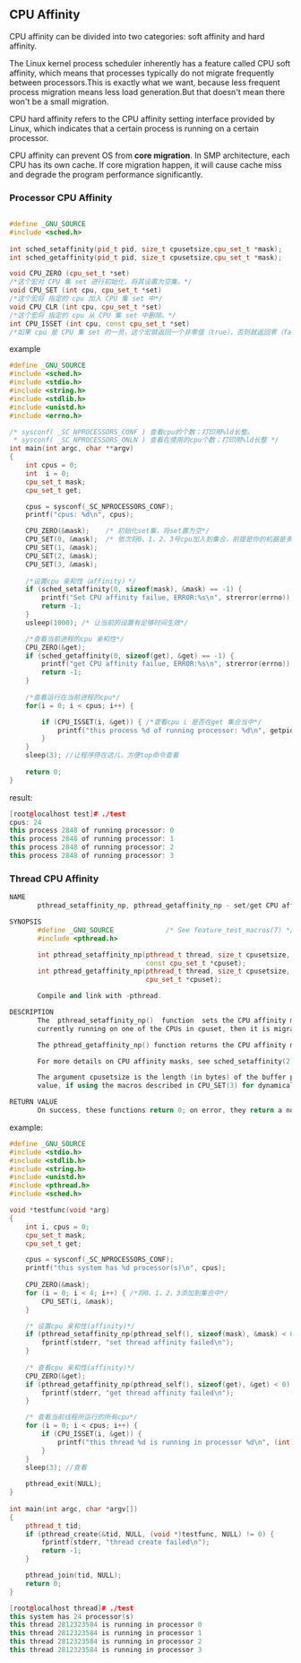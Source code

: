 ## CPU Affinity

CPU affinity can be divided into two categories: soft affinity and hard affinity.

The Linux kernel process scheduler inherently has a feature called CPU soft affinity, which means that processes typically do not migrate frequently between processors.This is exactly what we want, because less frequent process migration means less load generation.But that doesn't mean there won't be a small migration.

CPU hard affinity refers to the CPU affinity setting interface provided by Linux, which indicates that a certain process is running on a certain processor.

CPU affinity can prevent OS from **core migration**. In SMP architecture, each CPU has its own cache. If core migration happen, it will cause cache miss and degrade the program performance significantly.

### Processor CPU Affinity

```C++

#define _GNU_SOURCE             
#include <sched.h>
 
int sched_setaffinity(pid_t pid, size_t cpusetsize,cpu_set_t *mask);    //设定pid 绑定的cpu， 
int sched_getaffinity(pid_t pid, size_t cpusetsize,cpu_set_t *mask);    //查看pid 绑定的cpu。
```

```C++
void CPU_ZERO (cpu_set_t *set)
/*这个宏对 CPU 集 set 进行初始化，将其设置为空集。*/
void CPU_SET (int cpu, cpu_set_t *set)
/*这个宏将 指定的 cpu 加入 CPU 集 set 中*/
void CPU_CLR (int cpu, cpu_set_t *set)
/*这个宏将 指定的 cpu 从 CPU 集 set 中删除。*/
int CPU_ISSET (int cpu, const cpu_set_t *set)
/*如果 cpu 是 CPU 集 set 的一员，这个宏就返回一个非零值（true），否则就返回零（false）。*/
```

example

```C++
#define _GNU_SOURCE
#include <sched.h>
#include <stdio.h>
#include <string.h>
#include <stdlib.h>
#include <unistd.h>
#include <errno.h>

/* sysconf( _SC_NPROCESSORS_CONF ) 查看cpu的个数；打印用%ld长整。
 * sysconf( _SC_NPROCESSORS_ONLN ) 查看在使用的cpu个数；打印用%ld长整 */
int main(int argc, char **argv)
{
    int cpus = 0;
    int  i = 0;
    cpu_set_t mask;
    cpu_set_t get;

    cpus = sysconf(_SC_NPROCESSORS_CONF);
    printf("cpus: %d\n", cpus);

    CPU_ZERO(&mask);    /* 初始化set集，将set置为空*/
    CPU_SET(0, &mask);  /* 依次将0、1、2、3号cpu加入到集合，前提是你的机器是多核处理器*/
    CPU_SET(1, &mask);
    CPU_SET(2, &mask);
    CPU_SET(3, &mask);
    
    /*设置cpu 亲和性（affinity）*/
    if (sched_setaffinity(0, sizeof(mask), &mask) == -1) {
        printf("Set CPU affinity failue, ERROR:%s\n", strerror(errno));
        return -1; 
    }   
    usleep(1000); /* 让当前的设置有足够时间生效*/

    /*查看当前进程的cpu 亲和性*/
    CPU_ZERO(&get);
    if (sched_getaffinity(0, sizeof(get), &get) == -1) {
        printf("get CPU affinity failue, ERROR:%s\n", strerror(errno));
        return -1; 
    }   
    
    /*查看运行在当前进程的cpu*/
    for(i = 0; i < cpus; i++) {

        if (CPU_ISSET(i, &get)) { /*查看cpu i 是否在get 集合当中*/
            printf("this process %d of running processor: %d\n", getpid(), i); 
        }    
    }
    sleep(3); //让程序停在这儿，方便top命令查看
       
    return 0;
}
```

result:

```C++
[root@localhost test]# ./test    
cpus: 24
this process 2848 of running processor: 0
this process 2848 of running processor: 1
this process 2848 of running processor: 2
this process 2848 of running processor: 3
```

### Thread CPU Affinity

```C++
NAME
       pthread_setaffinity_np, pthread_getaffinity_np - set/get CPU affinity of a thread

SYNOPSIS
       #define _GNU_SOURCE             /* See feature_test_macros(7) */
       #include <pthread.h>

       int pthread_setaffinity_np(pthread_t thread, size_t cpusetsize,
                                  const cpu_set_t *cpuset);
       int pthread_getaffinity_np(pthread_t thread, size_t cpusetsize,
                                  cpu_set_t *cpuset);

       Compile and link with -pthread.

DESCRIPTION
       The  pthread_setaffinity_np()  function  sets the CPU affinity mask of the thread thread to the CPU set pointed to by cpuset.  If the call is successful, and the thread is not
       currently running on one of the CPUs in cpuset, then it is migrated to one of those CPUs.

       The pthread_getaffinity_np() function returns the CPU affinity mask of the thread thread in the buffer pointed to by cpuset.

       For more details on CPU affinity masks, see sched_setaffinity(2).  For a description of a set of macros that can be used to manipulate and inspect CPU sets, see CPU_SET(3).

       The argument cpusetsize is the length (in bytes) of the buffer pointed to by cpuset.  Typically, this argument would be specified as sizeof(cpu_set_t).  (It may be some  other
       value, if using the macros described in CPU_SET(3) for dynamically allocating a CPU set.)

RETURN VALUE
       On success, these functions return 0; on error, they return a nonzero error number
```

example:

```C++
#define _GNU_SOURCE
#include <stdio.h>
#include <stdlib.h>
#include <string.h>
#include <unistd.h>
#include <pthread.h>
#include <sched.h>

void *testfunc(void *arg)
{
    int i, cpus = 0;
    cpu_set_t mask;
    cpu_set_t get;

    cpus = sysconf(_SC_NPROCESSORS_CONF);
    printf("this system has %d processor(s)\n", cpus);
    
    CPU_ZERO(&mask);
    for (i = 0; i < 4; i++) { /*将0、1、2、3添加到集合中*/
        CPU_SET(i, &mask);
    }   

    /* 设置cpu 亲和性(affinity)*/
    if (pthread_setaffinity_np(pthread_self(), sizeof(mask), &mask) < 0) {
        fprintf(stderr, "set thread affinity failed\n");
    }   
    
    /* 查看cpu 亲和性(affinity)*/
    CPU_ZERO(&get);
    if (pthread_getaffinity_np(pthread_self(), sizeof(get), &get) < 0) {
        fprintf(stderr, "get thread affinity failed\n");
    }   

    /* 查看当前线程所运行的所有cpu*/
    for (i = 0; i < cpus; i++) {
        if (CPU_ISSET(i, &get)) {
            printf("this thread %d is running in processor %d\n", (int)pthread_self(), i); 
        }   
    }   
    sleep(3); //查看
    
    pthread_exit(NULL);
}
 
int main(int argc, char *argv[])
{
    pthread_t tid;
    if (pthread_create(&tid, NULL, (void *)testfunc, NULL) != 0) {
        fprintf(stderr, "thread create failed\n");
        return -1; 
    }   

    pthread_join(tid, NULL);
    return 0;
}
```

```C++
[root@localhost thread]# ./test                      
this system has 24 processor(s)
this thread 2812323584 is running in processor 0
this thread 2812323584 is running in processor 1
this thread 2812323584 is running in processor 2
this thread 2812323584 is running in processor 3
```

